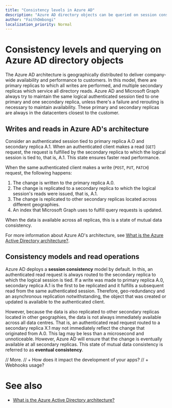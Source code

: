 ```yaml
---
title: "Consistency levels in Azure AD"
description: "Azure AD directory objects can be queried on session consistency or eventual consistency."
author: "FaithOmbongi"
localization_priority: Normal
---
```


# Consistency levels and querying on Azure AD directory objects

The Azure AD architecture is geographically distributed to deliver company-wide availability and performance to customers. In this model, there are primary replicas to which all writes are performed, and multiple secondary replicas which service all directory reads. Azure AD and Microsoft Graph always try to maintain the same logical authenticated session tied to one primary and one secondary replica, unless there's a failure and rerouting is necessary to maintain availability. These primary and secondary replicas are always in the datacenters closest to the customer.

## Writes and reads in Azure AD's architecture

Consider an authenticated session tied to primary replica A.O and secondary replica A.1. When an authenticated client makes a read (`GET`) request, the request is fulfilled by the secondary replica to which the logical session is tied to, that is, A.1. This state ensures faster read performance. 

When the same authenticated client makes a write (`POST`, `PUT`, `PATCH`) request, the following happens:
1. The change is written to the primary replica A.0.
2. The change is replicated to a secondary replica to which the logical session's reads were issued, that is, A.1.
3. The change is replicated to other secondary replicas located across different geographies.
4. An index that Microsoft Graph uses to fulfill query requests is updated.

When the data is available across all replicas, this is a state of mutual data consistency.

For more information about Azure AD's architecture, see [What is the Azure Active Directory architecture?](/azure/active-directory/fundamentals/active-directory-architecture).

## Consistency models and read operations

Azure AD deploys a **session consistency** model by default. In this, an authenticated read request is always routed to the secondary replica to which the logical session is tied. If a write was made to primary replica A.0, secondary replica A.1 is the first to be replicated and it fulfills a subsequent read from the same authenticated session. Therefore, geo-redundancy and an asynchronous replication notwithstanding, the object that was created or updated is available to the authenticated client.

However, because the data is also replicated to other secondary replicas located in other geographies, the data is not always immediately available across all data centres. That is, an authenticated read request routed to a secondary replica X.1 may not immediately reflect the change that originated from A.0. This lag may be less than a microsecond and unnoticeable. However, Azure AD will ensure that the change is eventually available at all secondary replicas. This state of mutual data consistency is referred to as **eventual consistency**.

// More.
// + How does it impact the development of your apps? 
// + Webhooks usage?



# See also
+ [What is the Azure Active Directory architecture?](/azure/active-directory/fundamentals/active-directory-architecture)
